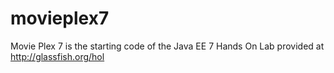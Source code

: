 movieplex7
==========

Movie Plex 7 is the starting code of the Java EE 7 Hands On Lab provided at http://glassfish.org/hol
